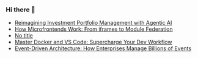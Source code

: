 ### Hi there 👋
<!-- daily.dev BOOKMARKS:START -->
- [Reimagining Investment Portfolio Management with Agentic AI](https://app.daily.dev/posts/Y9PRxrxLT?utm_source=rss&utm_medium=bookmarks&utm_campaign=mBzS9yGu2kYgKY4tuhxYN)
- [How Microfrontends Work: From iframes to Module Federation](https://app.daily.dev/posts/vejBn71FP?utm_source=rss&utm_medium=bookmarks&utm_campaign=mBzS9yGu2kYgKY4tuhxYN)
- [No title](https://app.daily.dev/posts/GU5fnnLoj?utm_source=rss&utm_medium=bookmarks&utm_campaign=mBzS9yGu2kYgKY4tuhxYN)
- [Master Docker and VS Code: Supercharge Your Dev Workflow](https://app.daily.dev/posts/JzU67367F?utm_source=rss&utm_medium=bookmarks&utm_campaign=mBzS9yGu2kYgKY4tuhxYN)
- [Event-Driven Architecture: How Enterprises Manage Billions of Events](https://app.daily.dev/posts/RZyfuZspB?utm_source=rss&utm_medium=bookmarks&utm_campaign=mBzS9yGu2kYgKY4tuhxYN)
<!-- daily.dev BOOKMARKS:END -->
<!--
**nirmal-patel-s/nirmal-patel-s** is a ✨ _special_ ✨ repository because its `README.md` (this file) appears on your GitHub profile.

Here are some ideas to get you started:

- 🔭 I’m currently working on ...
- 🌱 I’m currently learning ...
- 👯 I’m looking to collaborate on ...
- 🤔 I’m looking for help with ...
- 💬 Ask me about ...
- 📫 How to reach me: ...
- 😄 Pronouns: ...
- ⚡ Fun fact: ...
-->

